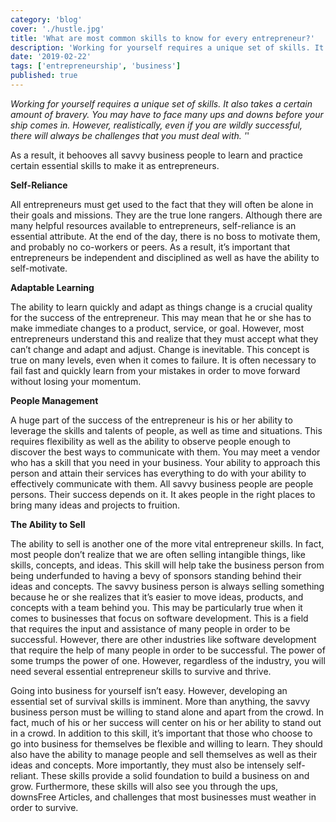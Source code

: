 ```yaml
---
category: 'blog'
cover: './hustle.jpg'
title: 'What are most common skills to know for every entrepreneur?'
description: 'Working for yourself requires a unique set of skills. It also takes a certain amount of bravery. You may have to face many ups and downs before your ship comes in.'
date: '2019-02-22'
tags: ['entrepreneurship', 'business']
published: true
---
```


_Working for yourself requires a unique set of skills. It also takes a certain amount of bravery. You may have to face many ups and downs before your ship comes in. However, realistically, even if you are wildly successful, there will always be challenges that you must deal with. '_'

As a result, it behooves all savvy business people to learn and practice certain essential skills to make it as entrepreneurs.

**Self-Reliance**

All entrepreneurs must get used to the fact that they will often be alone in their goals and missions. They are the true lone rangers. Although there are many helpful resources available to entrepreneurs, self-reliance is an essential attribute. At the end of the day, there is no boss to motivate them, and probably no co-workers or peers. As a result, it’s important that entrepreneurs be independent and disciplined as well as have the ability to self-motivate.

**Adaptable Learning**

The ability to learn quickly and adapt as things change is a crucial quality for the success of the entrepreneur. This may mean that he or she has to make immediate changes to a product, service, or goal. However, most entrepreneurs understand this and realize that they must accept what they can’t change and adapt and adjust. Change is inevitable. This concept is true on many levels, even when it comes to failure. It is often necessary to fail fast and quickly learn from your mistakes in order to move forward without losing your momentum.

**People Management**

A huge part of the success of the entrepreneur is his or her ability to leverage the skills and talents of people, as well as time and situations. This requires flexibility as well as the ability to observe people enough to discover the best ways to communicate with them. You may meet a vendor who has a skill that you need in your business. Your ability to approach this person and attain their services has everything to do with your ability to effectively communicate with them. All savvy business people are people persons. Their success depends on it. It akes people in the right places to bring many ideas and projects to fruition.

**The Ability to Sell**

The ability to sell is another one of the more vital entrepreneur skills. In fact, most people don’t realize that we are often selling intangible things, like skills, concepts, and ideas. This skill will help take the business person from being underfunded to having a bevy of sponsors standing behind their ideas and concepts. The savvy business person is always selling something because he or she realizes that it’s easier to move ideas, products, and concepts with a team behind you. This may be particularly true when it comes to businesses that focus on software development. This is a field that requires the input and assistance of many people in order to be successful. However, there are other industries like software development that require the help of many people in order to be successful. The power of some trumps the power of one. However, regardless of the industry, you will need several essential entrepreneur skills to survive and thrive.

Going into business for yourself isn’t easy. However, developing an essential set of survival skills is imminent. More than anything, the savvy business person must be willing to stand alone and apart from the crowd. In fact, much of his or her success will center on his or her ability to stand out in a crowd. In addition to this skill, it’s important that those who choose to go into business for themselves be flexible and willing to learn. They should also have the ability to manage people and sell themselves as well as their ideas and concepts. More importantly, they must also be intensely self-reliant. These skills provide a solid foundation to build a business on and grow. Furthermore, these skills will also see you through the ups, downsFree Articles, and challenges that most businesses must weather in order to survive.